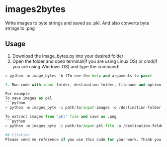 # images2bytes
Write images to byte strings and saved as .pkl. And also converts byte strings to .png

## Usage
1. Download the image_bytes.py into your desired folder
2. Open the folder and open terminal(if you are using Linux OS) or cmd(if you are using Windows OS) and type the command:

```python
> python -m image_bytes -h (To see the help and arguments to pass)

3. Run code with input folder, destination folder, filename and option "-pkl" to saved images as pkl or "png" to extract images.

For example
To save images as pkl
```python
> python -m images_byte -i path/to/input-images -o /destination-folder -f output-filename -pkl

To extract images from "pkl" file and save as .png
```python
> python -m images_byte -i path/to/input-pkl-file -o /destination-folder -f output-filename -png

## Citation
Please send me reference if you use this code for your work. Thank you
